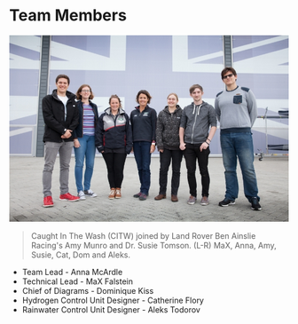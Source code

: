 # Team Members

![Caught In The Wash @ Land Rover Ben Ainslie Racing](https://github.com/CaughtInTheWash/Team/blob/master/LinkedIn-LRBAR-CITW.jpg)

> Caught In The Wash (CITW) joined by Land Rover Ben Ainslie Racing's Amy Munro and Dr. Susie Tomson.
> (L-R) MaX, Anna, Amy, Susie, Cat, Dom and Aleks.

* Team Lead - Anna McArdle  
* Technical Lead - MaX Falstein  
* Chief of Diagrams - Dominique Kiss  
* Hydrogen Control Unit Designer - Catherine Flory  
* Rainwater Control Unit Designer - Aleks Todorov  
